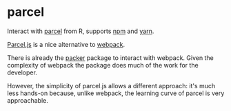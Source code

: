 # parcel

Interact with [parcel](https://parceljs.org) from R, supports [npm](https://github.com/JohnCoene/npm) and [yarn](https://github.com/JohnCoene/yarn).

[Parcel.js](https://parceljs.org/) is a nice alternative to [webpack](https://webpack.js.org/).

There is already the [packer](http://packer.john-coene.com/) package to interact with webpack. Given the complexity of webpack the package does much of the work for the developer.

However, the simplicity of parcel.js allows a different approach: it's much less hands-on because, unlike webpack, the learning curve of parcel is very approachable.